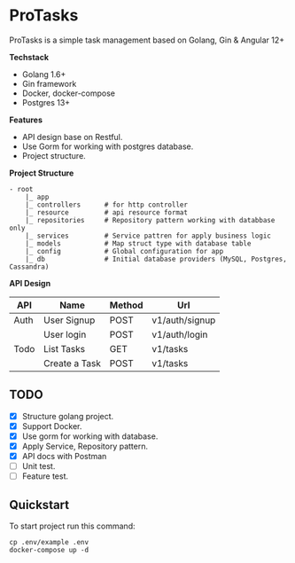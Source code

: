 # ProTasks

ProTasks is a simple task management based on Golang, Gin &amp; Angular 12+ 

**Techstack**

- Golang 1.6+
- Gin framework
- Docker, docker-compose
- Postgres 13+

**Features**

- API design base on Restful.
- Use Gorm for working with postgres database.
- Project structure.

**Project Structure**

```
- root
	|_ app
	|_ controllers		# for http controller
	|_ resource			# api resource format
	|_ repositories		# Repository pattern working with databbase only
	|_ services			# Service pattren for apply business logic
	|_ models			# Map struct type with database table
	|_ config			# Global configuration for app
	|_ db				# Initial database providers (MySQL, Postgres, Cassandra)
```

**API Design**

| API  | Name          | Method | Url            |
|------|---------------|--------|----------------|
| Auth | User Signup   | POST   | v1/auth/signup |
|      | User login    | POST   | v1/auth/login  |
| Todo | List Tasks    | GET    | v1/tasks       |
|      | Create a Task | POST   | v1/tasks       |

## TODO

- [x] Structure golang project.
- [x] Support Docker.
- [x] Use gorm for working with database.
- [x] Apply Service, Repository pattern.
- [x] API docs with Postman
- [ ] Unit test.
- [ ] Feature test.

## Quickstart

To start project run this command:

```shell
cp .env/example .env
docker-compose up -d
```
